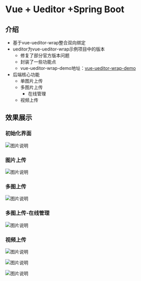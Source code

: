 # Vue + Ueditor +Spring Boot

## 介绍

- 基于vue-ueditor-wrap整合双向绑定
- ueditor为vue-ueditor-wrap示例项目中的版本
  - 修复了部分官方版本问题
  - 封装了一些功能点
  - vue-ueditor-wrap-demo地址：[vue-ueditor-wrap-demo](https://codechina.csdn.net/mirrors/haochuan9421/vue-ueditor-wrap-demo)
- 后端核心功能
  - 单图片上传
  - 多图片上传
    - 在线管理
  - 视频上传

## 效果展示

### **初始化界面**

![图片说明](https://gitee.com/lxt-mayun/img/raw/master/vue-ueditor/1.png)

### **图片上传**

![图片说明](https://gitee.com/lxt-mayun/img/raw/master/vue-ueditor/2.png)

### **多图上传**

![图片说明](https://gitee.com/lxt-mayun/img/raw/master/vue-ueditor/4.png)

### **多图上传-在线管理**

![图片说明](https://gitee.com/lxt-mayun/img/raw/master/vue-ueditor/3.png)

### **视频上传**

![图片说明](https://gitee.com/lxt-mayun/img/raw/master/vue-ueditor/5.png)

![图片说明](https://gitee.com/lxt-mayun/img/raw/master/vue-ueditor/6.png)

![图片说明](https://gitee.com/lxt-mayun/img/raw/master/vue-ueditor/7.png)